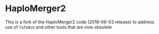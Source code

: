 # HaploMerger2

This is a fork of the HaploMerger2 code (2018-06-03 release) to address use of `faToNib` and other tools that are now obsolete
